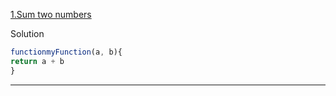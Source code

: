 [1.Sum two numbers](https://www.jschallenger.com/javascript-practice/javascript-fundamentals/sum-two-numbers-javascript)

Solution

```js
functionmyFunction(a, b){
return a + b
}
```

------